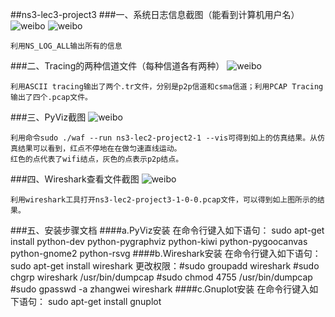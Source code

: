 ##ns3-lec3-project3
###一、系统日志信息截图（能看到计算机用户名）
![weibo](http://ww2.sinaimg.cn/mw690/e75b2095gw1f5ftunfcf9j20k604274z.jpg)
![weibo](http://ww1.sinaimg.cn/mw690/e75b2095gw1f5ftuom030j20nw0ketnc.jpg)

    利用NS_LOG_ALL输出所有的信息
###二、Tracing的两种信道文件（每种信道各有两种）
![weibo](http://ww3.sinaimg.cn/mw690/e75b2095gw1f5ftupw4lkj20e505it9g.jpg)

    利用ASCII tracing输出了两个.tr文件，分别是p2p信道和csma信道；利用PCAP Tracing输出了四个.pcap文件。
###三、PyViz截图
![weibo](http://ww1.sinaimg.cn/mw690/e75b2095gw1f5ftur4mklj20z70dwn6r.jpg)

    利用命令sudo ./waf --run ns3-lec2-project2-1 --vis可得到如上的仿真结果。从仿真结果可以看到，红点不停地在在做匀速直线运动。
    红色的点代表了wifi结点，灰色的点表示p2p结点。
###四、Wireshark查看文件截图
![weibo](http://ww2.sinaimg.cn/mw690/e75b2095gw1f5ftus5cj1j20l80hlwmv.jpg)

    利用wireshark工具打开ns3-lec2-project3-1-0-0.pcap文件，可以得到如上图所示的结果。
###五、安装步骤文档
####a.PyViz安装
   在命令行键入如下语句：
   sudo apt-get install python-dev python-pygraphviz python-kiwi python-pygoocanvas python-gnome2 python-rsvg
####b.Wireshark安装
   在命令行键入如下语句：
   sudo apt-get install wireshark
   更改权限：#sudo groupadd wireshark
             #sudo chgrp wireshark /usr/bin/dumpcap 
             #sudo chmod 4755 /usr/bin/dumpcap 
             #sudo gpasswd -a zhangwei wireshark 
####c.Gnuplot安装
   在命令行键入如下语句：
   sudo apt-get install gnuplot
